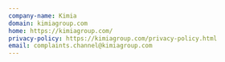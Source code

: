```yaml
---
company-name: Kimia
domain: kimiagroup.com
home: https://kimiagroup.com/
privacy-policy: https://kimiagroup.com/privacy-policy.html
email: complaints.channel@kimiagroup.com
---
```




